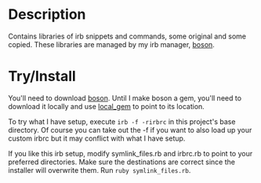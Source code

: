 Description
===========

Contains libraries of irb snippets and commands, some original and some copied.
These libraries are managed by my irb manager, [boson](http://github.com/cldwalker/boson).


Try/Install
===========

You'll need to download [boson](http://github.com/cldwalker/boson).
<temporary>
Until I make boson a gem, you'll need to download it locally and use
[local_gem](http://github.com/cldwalker/local_gem) to point to its location.
</temporary>

To try what I have setup, execute `irb -f -rirbrc` in this project's base directory.
Of course you can take out the -f if you want to also load up your custom irbrc but it may conflict
with what I have setup.

If you like this irb setup, modify symlink\_files.rb and irbrc.rb to point to your preferred directories.
Make sure the destinations are correct since the installer will overwrite them. Run `ruby symlink_files.rb`.
